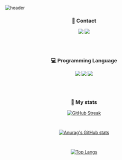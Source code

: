 ![header](https://capsule-render.vercel.app/api?type=waving&color=gradient&height=200&section=header&text=Seunghyun%20Lee&fontSize=50&animation=fadeIn&fontAlignY=38&descAlignY=51&descAlign=62)

<div align="center">
    <h3>
        <font color="#202020">👀 Contact</font>
    </h3>
</div>

<p align = "center">
    <a href="https://leverest-sh.tistory.com/"><img src="https://img.shields.io/badge/Tistory-20C997?style=for-the-badge&logo=Tistory&logoColor=white"></a>
    <a href="mailto:leverest96@gmail.com"><img src="https://img.shields.io/badge/Gmail-EA4335?style=for-the-badge&logo=Gmail&logoColor=white"></a>
</p>

<br><br>

<div align="center">
    <h3>
        <font color="#202020">💻 Programming Language</font>
    </h3>
</div>

<div align="center">
    <img src="https://img.shields.io/badge/Java-007396?style=flat-square&logo=Java&logoColor=FFFFFF"/>
    <img src="https://img.shields.io/badge/Python-3776AB?style=flat-square&logo=Python&logoColor=FFFFFF"/>
    <img src="https://img.shields.io/badge/JavaScript-F7DF1E?style=flat-square&logo=JavaScript&logoColor=FFFFFF"/>
</div>

<br><br>

<div align="center">
    <h3>
        <font color="#202020">🎯 My stats</font>
    </h3>
</div>

<div align = "center">

[![GitHub Streak](https://streak-stats.demolab.com/?user=leverest96&theme=dark)](https://git.io/streak-stats)
    
<br>
    
[![Anurag's GitHub stats](https://github-readme-stats.vercel.app/api?username=leverest96&theme=dark&show_icons=true)](https://github.com/anuraghazra/github-readme-stats)
    
<br>
    
[![Top Langs](https://github-readme-stats.vercel.app/api/top-langs/?username=leverest96&layout=compact&theme=dark&hide=javascript,css)](https://github.com/anuraghazra/github-readme-stats)
    
</div>
